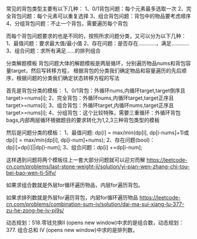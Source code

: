常见的背包类型主要有以下几种： 1、0/1背包问题：每个元素最多选取一次 2、完全背包问题：每个元素可以重复选择 3、组合背包问题：背包中的物品要考虑顺序 4、分组背包问题：不止一个背包，需要遍历每个背包

而每个背包问题要求的也是不同的，按照所求问题分类，又可以分为以下几种： 1、最值问题：要求最大值/最小值 2、存在问题：是否存在…………，满足………… 3、组合问题：求所有满足……的排列组合

分类解题模板 背包问题大体的解题模板是两层循环，分别遍历物品nums和背包容量target，然后写转移方程， 根据背包的分类我们确定物品和容量遍历的先后顺序，根据问题的分类我们确定状态转移方程的写法
    
首先是背包分类的模板： 1、0/1背包：外循环nums,内循环target,target倒序且target>=nums[i]; 2、完全背包：外循环nums,内循环target,target正序且target>=nums[i];
3、组合背包：外循环target,内循环nums,target正序且target>=nums[i]; 4、分组背包：这个比较特殊，需要三重循环：外循环背包bags,内部两层循环根据题目的要求转化为1,2,3三种背包类型的模板

然后是问题分类的模板： 1、最值问题: dp[i] = max/min(dp[i], dp[i-nums]+1)或dp[i] = max/min(dp[i], dp[i-num]+nums); 2、存在问题(bool)：dp[i]=dp[i]||dp[i-num]; 3、组合问题：dp[i]
+=dp[i-num];

这样遇到问题将两个模板往上一套大部分问题就可以迎刃而解
https://leetcode-cn.com/problems/last-stone-weight-ii/solution/yi-pian-wen-zhang-chi-tou-bei-bao-wen-ti-5lfv/

如果求组合数就是外层for循环遍历物品，内层for遍历背包。

如果求排列数就是外层for遍历背包，内层for循环遍历物品
https://leetcode-cn.com/problems/combination-sum-iv/solution/dai-ma-sui-xiang-lu-377-zu-he-zong-he-iv-pj9s/

动态规划：518.零钱兑换II (opens new window)中求的是组合数，动态规划：377. 组合总和 Ⅳ (opens new window)中求的是排列数。